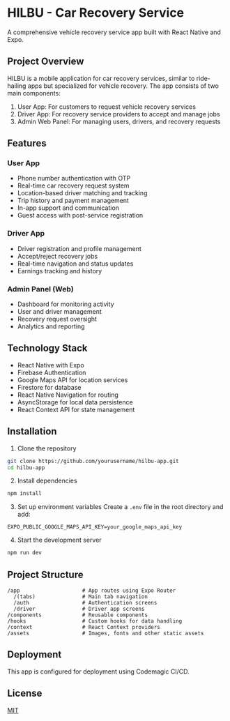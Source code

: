 # HILBU - Car Recovery Service

A comprehensive vehicle recovery service app built with React Native and Expo.

## Project Overview

HILBU is a mobile application for car recovery services, similar to ride-hailing apps but specialized for vehicle recovery. The app consists of two main components:

1. User App: For customers to request vehicle recovery services
2. Driver App: For recovery service providers to accept and manage jobs
3. Admin Web Panel: For managing users, drivers, and recovery requests

## Features

### User App
- Phone number authentication with OTP
- Real-time car recovery request system
- Location-based driver matching and tracking
- Trip history and payment management
- In-app support and communication
- Guest access with post-service registration

### Driver App
- Driver registration and profile management
- Accept/reject recovery jobs
- Real-time navigation and status updates
- Earnings tracking and history

### Admin Panel (Web)
- Dashboard for monitoring activity
- User and driver management
- Recovery request oversight
- Analytics and reporting

## Technology Stack

- React Native with Expo
- Firebase Authentication
- Google Maps API for location services
- Firestore for database
- React Native Navigation for routing
- AsyncStorage for local data persistence
- React Context API for state management

## Installation

1. Clone the repository
```bash
git clone https://github.com/yourusername/hilbu-app.git
cd hilbu-app
```

2. Install dependencies
```bash
npm install
```

3. Set up environment variables
Create a `.env` file in the root directory and add:
```
EXPO_PUBLIC_GOOGLE_MAPS_API_KEY=your_google_maps_api_key
```

4. Start the development server
```bash
npm run dev
```

## Project Structure

```
/app                    # App routes using Expo Router
  /(tabs)               # Main tab navigation
  /auth                 # Authentication screens
  /driver               # Driver app screens
/components             # Reusable components
/hooks                  # Custom hooks for data handling
/context                # React Context providers
/assets                 # Images, fonts and other static assets
```

## Deployment

This app is configured for deployment using Codemagic CI/CD.

## License

[MIT](LICENSE)